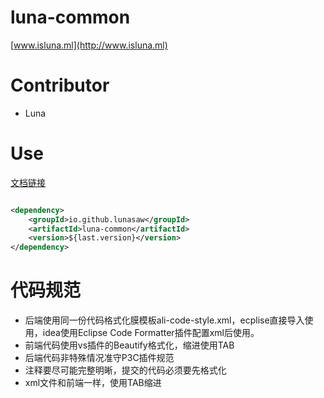 # luna-common

[www.isluna.ml](http://www.isluna.ml) 

# Contributor

- Luna

# Use

[文档链接](https://lunasaw.github.io/luna-common/docs/)

```xml

<dependency>
    <groupId>io.github.lunasaw</groupId>
    <artifactId>luna-common</artifactId>
    <version>${last.version}</version>
</dependency>

```

# 代码规范

- 后端使用同一份代码格式化膜模板ali-code-style.xml，ecplise直接导入使用，idea使用Eclipse Code Formatter插件配置xml后使用。
- 前端代码使用vs插件的Beautify格式化，缩进使用TAB
- 后端代码非特殊情况准守P3C插件规范
- 注释要尽可能完整明晰，提交的代码必须要先格式化
- xml文件和前端一样，使用TAB缩进
